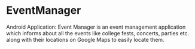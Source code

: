 # EventManager
Android Application: Event Manager is an event management application which informs about all the events like college fests, concerts, parties etc. along with their locations on Google Maps to easily locate them.
